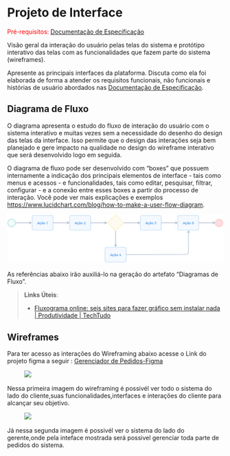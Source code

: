 
# Projeto de Interface

<span style="color:red">Pré-requisitos: <a href="2-Especificação do Projeto.md"> Documentação de Especificação</a></span>

Visão geral da interação do usuário pelas telas do sistema e protótipo interativo das telas com as funcionalidades que fazem parte do sistema (wireframes).

 Apresente as principais interfaces da plataforma. Discuta como ela foi elaborada de forma a atender os requisitos funcionais, não funcionais e histórias de usuário abordados nas <a href="2-Especificação do Projeto.md"> Documentação de Especificação</a>.

## Diagrama de Fluxo

O diagrama apresenta o estudo do fluxo de interação do usuário com o sistema interativo e  muitas vezes sem a necessidade do desenho do design das telas da interface. Isso permite que o design das interações seja bem planejado e gere impacto na qualidade no design do wireframe interativo que será desenvolvido logo em seguida.

O diagrama de fluxo pode ser desenvolvido com “boxes” que possuem internamente a indicação dos principais elementos de interface - tais como menus e acessos - e funcionalidades, tais como editar, pesquisar, filtrar, configurar - e a conexão entre esses boxes a partir do processo de interação. Você pode ver mais explicações e exemplos https://www.lucidchart.com/blog/how-to-make-a-user-flow-diagram.

![Exemplo de Diagrama de Fluxo](img/diagramafluxo2.jpg)

As referências abaixo irão auxiliá-lo na geração do artefato “Diagramas de Fluxo”.

> **Links Úteis**:
> - [Fluxograma online: seis sites para fazer gráfico sem instalar nada | Produtividade | TechTudo](https://www.techtudo.com.br/listas/2019/03/fluxograma-online-seis-sites-para-fazer-grafico-sem-instalar-nada.ghtml)

## Wireframes

Para ter acesso as interações do Wireframing abaixo acesse o Link do projeto figma a seguir : [Gerenciador de Pedidos-Figma](https://www.figma.com/file/eZeXOqLDGp7EZh2EkY13L5/Projeto-Eixo-2?type=design&node-id=0-1&mode=design&t=vZ6s9vumPMasTvxB-0)

<figure> 
  <img src="https://github.com/ICEI-PUC-Minas-PMV-ADS/pmv-ads-2024-1-e2-proj-int-t7-grupo-gerenciador-de-pedidos/blob/main/docs/img/Cliente.png" alt"Wireframing do lado do Cliente">
</figure>

Nessa primeira imagem do wireframing é possivél ver todo o sistema do lado do cliente,suas funcionalidades,interfaces e interações do cliente para alcançar seu objetivo.

<figure> 
  <img src="https://github.com/ICEI-PUC-Minas-PMV-ADS/pmv-ads-2024-1-e2-proj-int-t7-grupo-gerenciador-de-pedidos/blob/main/docs/img/Gerente.png" alt"Wireframing do lado do Gerente">
</figure>

Já nessa segunda imagem é possivél ver o sistema do lado do gerente,onde pela inteface mostrada será possivel gerenciar toda parte de pedidos do sistema.
